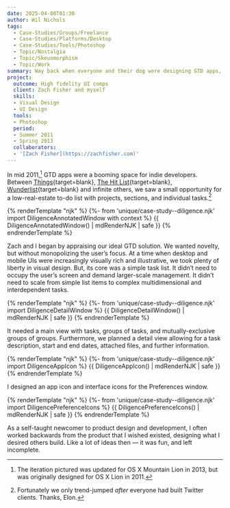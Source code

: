 ```yaml
---
date: 2025-04-08T01:30
author: Wil Nichols
tags:
  - Case-Studies/Groups/Freelance
  - Case-Studies/Platforms/Desktop
  - Case-Studies/Tools/Photoshop
  - Topic/Nostalgia
  - Topic/Skeuomorphism
  - Topic/Work
summary: Way back when everyone and their dog were designing GTD apps, a friend and I explored our own functionally minimally and visually rich task list.
project:
  outcome: High fidelity UI comps
  client: Zach Fisher and myself
  skills:
  - Visual Design
  - UI Design
  tools:
  - Photoshop
  period: 
  - Summer 2011 
  - Spring 2013
  collaborators: 
  - '[Zach Fisher](https://zachfisher.com)'
---
```


In mid 2011,[^1] GTD apps were a booming space for indie developers. Between [Things](https://web.archive.org/web/20110323094949/http://culturedcode.com/things/){target=blank}, [The Hit List](https://www.macstories.net/news/potion-factorys-the-hit-list-1-0-now-available/){target=blank}, [Wunderlist](https://www.macstories.net/reviews/wunderlist-review-untethered-task-management-freedom/){target=blank} and infinite others, we saw a small opportunity for a low-real-estate to-do list with projects, sections, and individual tasks.[^2]

{% renderTemplate "njk" %}
{%- from 'unique/case-study--diligence.njk' import DiligenceAnnotatedWindow with context %}
{{ DiligenceAnnotatedWindow() | mdRenderNJK | safe }}
{% endrenderTemplate %}

Zach and I began by appraising our ideal GTD solution. We wanted novelty, but without monopolizing the user’s focus. At a time when desktop and mobile UIs were increasingly visually rich and illustrative, we took plenty of liberty in visual design. But, its core was a simple task list. It didn’t need to occupy the user’s screen and demand larger-scale management. It didn’t need to scale from simple list items to complex multidimensional and interdependent tasks. 

{% renderTemplate "njk" %}
{%- from 'unique/case-study--diligence.njk' import DiligenceDetailWindow %}
{{ DiligenceDetailWindow() | mdRenderNJK | safe }}
{% endrenderTemplate %}

It needed a main view with tasks, groups of tasks, and mutually-exclusive groups of groups. Furthermore, we planned a detail view allowing for a task description, start and end dates, attached files, and further information.

{% renderTemplate "njk" %}
{%- from 'unique/case-study--diligence.njk' import DiligenceAppIcon %}
{{ DiligenceAppIcon() | mdRenderNJK | safe }}
{% endrenderTemplate %}

I designed an app icon and interface icons for the Preferences window.

{% renderTemplate "njk" %}
{%- from 'unique/case-study--diligence.njk' import DiligencePreferenceIcons %}
{{ DiligencePreferenceIcons() | mdRenderNJK | safe }}
{% endrenderTemplate %}

As a self-taught newcomer to product design and development, I often worked backwards from the product that I wished existed, designing what I desired others build.  Like a lot of ideas then — it was fun, and left incomplete. 

[^1]: The iteration pictured was updated for OS X Mountain Lion in 2013, but was originally designed for OS X Lion in 2011.
[^2]: Fortunately we only trend-jumped _after_ everyone had built Twitter clients. Thanks, Elon.
